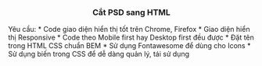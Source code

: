 
 <h3 align="center">Cắt PSD sang HTML</h3>
Yêu cầu:
* Code giao diện hiển thị tốt trên Chrome, Firefox
* Giao diện hiển thị Responsive
* Code theo Mobile first hay Desktop first đều được
* Đặt tên trong HTML CSS chuẩn BEM
* Sử dụng Fontawesome để dùng cho Icons
* Sử dụng biến trong CSS để dễ dàng quản lý, tái sử dụng